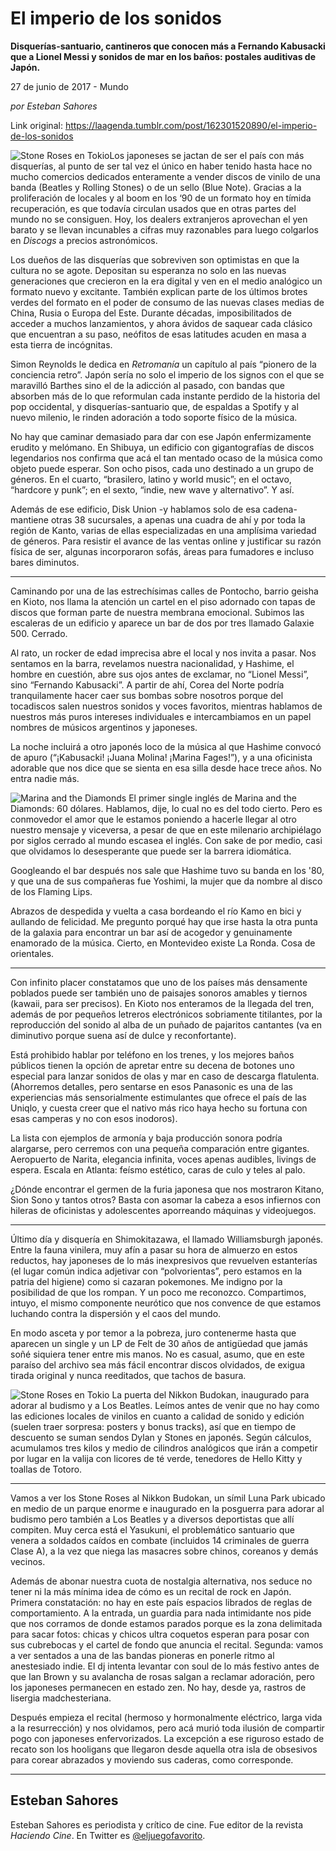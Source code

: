 # El imperio de los sonidos

**Disquerías-santuario, cantineros que conocen más a Fernando Kabusacki que a Lionel Messi y sonidos de mar en los baños: postales auditivas de Japón.**

27 de junio de 2017 - Mundo

_por Esteban Sahores_

Link original: https://laagenda.tumblr.com/post/162301520890/el-imperio-de-los-sonidos

![Stone Roses en Tokio](https://64.media.tumblr.com/79939c519c7658cf754c70ac6ffd0fd3/tumblr_inline_pk0phjBcSt1t6q87u_500.jpg)Los japoneses se jactan de ser el país con más disquerías, al punto de ser tal vez el único en haber tenido hasta hace no mucho comercios dedicados enteramente a vender discos de vinilo de una banda (Beatles y Rolling Stones) o de un sello (Blue Note). Gracias a la proliferación de locales y al boom en los ‘90 de un formato hoy en tímida recuperación, es que todavía circulan usados que en otras partes del mundo no se consiguen. Hoy, los dealers extranjeros aprovechan el yen barato y se llevan incunables a cifras muy razonables para luego colgarlos en *Discogs* a precios astronómicos. 

Los dueños de las disquerías que sobreviven son optimistas en que la cultura no se agote. Depositan su esperanza no solo en las nuevas generaciones que crecieron en la era digital y ven en el medio analógico un formato nuevo y excitante. También explican parte de los últimos brotes verdes del formato en el poder de consumo de las nuevas clases medias de China, Rusia o Europa del Este. Durante décadas, imposibilitados de acceder a muchos lanzamientos, y ahora ávidos de saquear cada clásico que encuentran a su paso, neófitos de esas latitudes acuden en masa a esta tierra de incógnitas. 

Simon Reynolds le dedica en *Retromanía* un capítulo al país “pionero de la conciencia retro”. Japón sería no solo el imperio de los signos con el que se maravilló Barthes sino el de la adicción al pasado, con bandas que absorben más de lo que reformulan cada instante perdido de la historia del pop occidental, y disquerías-santuario que, de espaldas a Spotify y al nuevo milenio, le rinden adoración a todo soporte físico de la música. 

No hay que caminar demasiado para dar con ese Japón enfermizamente erudito y melómano. En Shibuya, un edificio con gigantografías de discos legendarios nos confirma que acá el tan mentado ocaso de la música como objeto puede esperar. Son ocho pisos, cada uno destinado a un grupo de géneros. En el cuarto, “brasilero, latino y world music”; en el octavo, “hardcore y punk”; en el sexto, “indie, new wave y alternativo”. Y así. 

Además de ese edificio, Disk Union -y hablamos solo de esa cadena- mantiene otras 38 sucursales, a apenas una cuadra de ahí y por toda la región de Kanto, varias de ellas especializadas en una amplísima variedad de géneros. Para resistir el avance de las ventas online y justificar su razón física de ser, algunas incorporaron sofás, áreas para fumadores e incluso bares diminutos.



---

Caminando por una de las estrechísimas calles de Pontocho, barrio geisha en Kioto, nos llama la atención un cartel en el piso adornado con tapas de discos que forman parte de nuestra membrana emocional. Subimos las escaleras de un edificio y aparece un bar de dos por tres llamado Galaxie 500. Cerrado.

Al rato, un rocker de edad imprecisa abre el local y nos invita a pasar. Nos sentamos en la barra, revelamos nuestra nacionalidad, y Hashime, el hombre en cuestión, abre sus ojos antes de exclamar, no “Lionel Messi”, sino “Fernando Kabusacki”. A partir de ahí, Corea del Norte podría tranquilamente hacer caer sus bombas sobre nosotros porque del tocadiscos salen nuestros sonidos y voces favoritos, mientras hablamos de nuestros más puros intereses individuales e intercambiamos en un papel nombres de músicos argentinos y japoneses.

La noche incluirá a otro japonés loco de la música al que Hashime convocó de apuro (“¡Kabusacki! ¡Juana Molina! ¡Marina Fages!”), y a una oficinista adorable que nos dice que se sienta en esa silla desde hace trece años. No entra nadie más. 

![Marina and the Diamonds](https://64.media.tumblr.com/717f4bc4bbf9f98f5ec1be4f23e0931b/tumblr_inline_pk0phkJ84M1t6q87u_500.jpg) El primer single inglés de Marina and the Diamonds: 60 dólares. Hablamos, dije, lo cual no es del todo cierto. Pero es conmovedor el amor que le estamos poniendo a hacerle llegar al otro nuestro mensaje y viceversa, a pesar de que en este milenario archipiélago por siglos cerrado al mundo escasea el inglés. Con sake de por medio, casi que olvidamos lo desesperante que puede ser la barrera idiomática.

Googleando el bar después nos sale que Hashime tuvo su banda en los '80, y que una de sus compañeras fue Yoshimi, la mujer que da nombre al disco de los Flaming Lips.

Abrazos de despedida y vuelta a casa bordeando el río Kamo en bici y aullando de felicidad. Me pregunto porqué hay que irse hasta la otra punta de la galaxia para encontrar un bar así de acogedor y genuinamente enamorado de la música. Cierto, en Montevideo existe La Ronda. Cosa de orientales.



---

Con infinito placer constatamos que uno de los países más densamente poblados puede ser también uno de paisajes sonoros amables y tiernos (kawaii, para ser precisos). En Kioto nos enteramos de la llegada del tren, además de por pequeños letreros electrónicos sobriamente titilantes, por la reproducción del sonido al alba de un puñado de pajaritos cantantes (va en diminutivo porque suena así de dulce y reconfortante).

Está prohibido hablar por teléfono en los trenes, y los mejores baños públicos tienen la opción de apretar entre su decena de botones uno especial para lanzar sonidos de olas y mar en caso de descarga flatulenta. (Ahorremos detalles, pero sentarse en esos Panasonic es una de las experiencias más sensorialmente estimulantes que ofrece el país de las Uniqlo, y cuesta creer que el nativo más rico haya hecho su fortuna con esas camperas y no con esos inodoros).

La lista con ejemplos de armonía y baja producción sonora podría alargarse, pero cerremos con una pequeña comparación entre gigantes. Aeropuerto de Narita, elegancia infinita, voces apenas audibles, livings de espera. Escala en Atlanta: feísmo estético, caras de culo y teles al palo.

¿Dónde encontrar el germen de la furia japonesa que nos mostraron Kitano, Sion Sono y tantos otros? Basta con asomar la cabeza a esos infiernos con hileras de oficinistas y adolescentes aporreando máquinas y videojuegos.



---

Último día y disquería en Shimokitazawa, el llamado Williamsburgh japonés. Entre la fauna vinilera, muy afín a pasar su hora de almuerzo en estos reductos, hay japoneses de lo más inexpresivos que revuelven estanterías (el lugar común indica adjetivar con “polvorientas”, pero estamos en la patria del higiene) como si cazaran pokemones. Me indigno por la posibilidad de que los rompan. Y un poco me reconozco. Compartimos, intuyo, el mismo componente neurótico que nos convence de que estamos luchando contra la dispersión y el caos del mundo.

En modo asceta y por temor a la pobreza, juro contenerme hasta que aparecen un single y un LP de Felt de 30 años de antigüedad que jamás soñé siquiera tener entre mis manos. No es casual, asumo, que en este paraíso del archivo sea más fácil encontrar discos olvidados, de exigua tirada original y nunca reeditados, que tachos de basura. 

![Stone Roses en Tokio](https://64.media.tumblr.com/79939c519c7658cf754c70ac6ffd0fd3/tumblr_inline_pk0phjBcSt1t6q87u_500.jpg) La puerta del Nikkon Budokan, inaugurado para adorar al budismo y a Los Beatles. Leímos antes de venir que no hay como las ediciones locales de vinilos en cuanto a calidad de sonido y edición (suelen traer sorpresa: posters y bonus tracks), así que en tiempo de descuento se suman sendos Dylan y Stones en japonés. Según cálculos, acumulamos tres kilos y medio de cilindros analógicos que irán a competir por lugar en la valija con licores de té verde, tenedores de Hello Kitty y toallas de Totoro.



---

Vamos a ver los Stone Roses al Nikkon Budokan, un símil Luna Park ubicado en medio de un parque enorme e inaugurado en la posguerra para adorar al budismo pero también a Los Beatles y a diversos deportistas que allí compiten. Muy cerca está el Yasukuni, el problemático santuario que venera a soldados caídos en combate (incluidos 14 criminales de guerra Clase A), a la vez que niega las masacres sobre chinos, coreanos y demás vecinos.

Además de abonar nuestra cuota de nostalgia alternativa, nos seduce no tener ni la más mínima idea de cómo es un recital de rock en Japón. Primera constatación: no hay en este país espacios librados de reglas de comportamiento. A la entrada, un guardia para nada intimidante nos pide que nos corramos de donde estamos parados porque es la zona delimitada para sacar fotos: chicas y chicos ultra coquetos esperan para posar con sus cubrebocas y el cartel de fondo que anuncia el recital. Segunda: vamos a ver sentados a una de las bandas pioneras en ponerle ritmo al anestesiado indie. El dj intenta levantar con soul de lo más festivo antes de que Ian Brown y su avalancha de rosas salgan a reclamar adoración, pero los japoneses permanecen en estado zen. No hay, desde ya, rastros de lisergia madchesteriana.

Después empieza el recital (hermoso y hormonalmente eléctrico, larga vida a la resurrección) y nos olvidamos, pero acá murió toda ilusión de compartir pogo con japoneses enfervorizados. La excepción a ese riguroso estado de recato son los hooligans que llegaron desde aquella otra isla de obsesivos para corear abrazados y moviendo sus caderas, como corresponde.

  




---

 Esteban Sahores
----------------

 Esteban Sahores es periodista y crítico de cine. Fue editor de la revista *Haciendo Cine*. En Twitter es [@eljuegofavorito](https://twitter.com/eljuegofavorito). 

